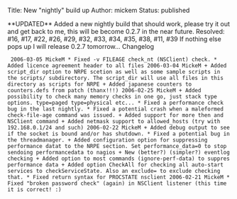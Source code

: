 Title: New "nightly" build up
Author: mickem
Status: published

\*\*UPDATED\*\* Added a new nightly build that should work, please try
it out and get back to me, this will be become 0.2.7 in the near future.
Resolved: \#16, \#17, \#22, \#26, \#29, \#32, \#33, \#34, \#35, \#38,
\#11, \#39 If nothing else pops up I will release 0.2.7 tomorrow...
Changelog

     2006-03-05 MickeM * Fixed -v FILEAGE check_nt (NSClient) check. * Added licence agreement header to all files 2006-03-04 MickeM + Added script_dir option to NRPE scetion as well as some sample scripts in the scripts/ subdirectory. The script_dir will use all files in this directory as scripts for NRPE + Added japanese counters to counters.defs from patch (thanx!!!) 2006-02-25 MickeM + Added possibility to check many memory checks in one go, just stack type options. type=paged type=physical etc... * Fixed a performance check bug in the last nightly. * Fixed a potential crash when a maleformed check-file-age command was issued. + Added support for more then and NSClient command + Added netmask support to allowed_hosts (try with 192.168.0.1/24 and such) 2006-02-22 MickeM + Added debug output to see if the socket is bound and/or has shutdown. * Fixed a potential bug in the threadmanager. + Added configuration option for suppressing performance datat to the NRPE section. Set performance_data=0 to stop sendoing performancedata to nagios + New (better?) (simpler?) eventlog checking + Added option to most commands (ignore-perf-data) to suppres performance data + Added option CheckAll for checking all auto-start services to checkServiceState. Also an exclude= to exclude checking that. * Fixed return syntax for PROCSTATE nsclient 2006-02-21 MickeM * Fixed "broken password check" (again) in NSClient listener (this time it is correct! :) 
